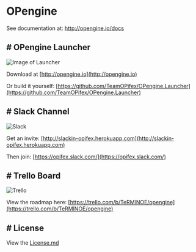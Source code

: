 # OPengine
See documentation at: http://opengine.io/docs

## # OPengine Launcher
![Image of Launcher](https://i.imgur.com/h6wflMI.gif)

Download at [http://opengine.io](http://opengine.io)

Or build it yourself: [https://github.com/TeamOPifex/OPengine.Launcher](https://github.com/TeamOPifex/OPengine.Launcher)

## # Slack Channel
![Slack](http://i.imgur.com/zIHioUX.png)

Get an invite: [http://slackin-opifex.herokuapp.com](http://slackin-opifex.herokuapp.com)

Then join: [https://opifex.slack.com/](https://opifex.slack.com/)

## # Trello Board
![Trello](http://i.imgur.com/LXoKnoF.png)

View the roadmap here: [https://trello.com/b/TeRMlNOE/opengine](https://trello.com/b/TeRMlNOE/opengine)

## # License
View the [License.md](https://github.com/TeamOPifex/OPengine/blob/master/License.md)
